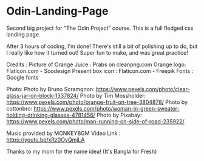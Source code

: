 # Odin-Landing-Page
Second big project for "The Odin Project" course. This is a full fledged css landing page.

After 3 hours of coding, I'm done! There's still a bit of polishing up to do, but I really like how it turned out!
Super fun to make, and was great practice!

Credits :
Picture of Orange Juice : Prabs on cleanpng.com
Orange logo: Flaticon.com - Soodesign
Present box icon : Flaticon.com - Freepik
Fonts : Google fonts

Photo:
Photo by Bruno Scramgnon: https://www.pexels.com/photo/clear-glass-jar-on-block-1337824/
Photo by Tim Mossholder: https://www.pexels.com/photo/orange-fruit-on-tree-3804878/
Photo by cottonbro: https://www.pexels.com/photo/woman-in-green-sweater-holding-drinking-glasses-4781456/
Photo by Pixabay: https://www.pexels.com/photo/man-running-on-side-of-road-235922/

Music provided by MONKEYBGM
Video Link : https://youtu.be/xRz0OyQmjLA

Thanks to my mom for the name idea! (It's Bangla for Fresh)